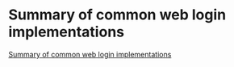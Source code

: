 # Summary of common web login implementations
[Summary of common web login implementations](https://aiwithcloud.com/2022/09/16/summary_of_common_web_login_implementations/)